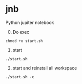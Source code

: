 # jnb
Python jupiter notebook

0) Do exec

`chmod +x start.sh`

1) start

`./start.sh`

2) start and reinstall all workspace

`./start.sh -c`
